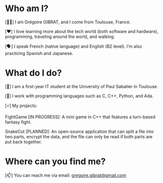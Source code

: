 
# Who am I?

[👋🏻] I am Grégoire GIBRAT, and I come from Toulouse, France.

[❤️] I love learning more about the tech world (both software and hardware), programming, traveling around the world, and walking.

[🗣️] I speak French (native language) and English (B2 level). I’m also practicing Spanish and Japanese.

# What do I do?

[🔭] I am a first-year IT student at the University of Paul Sabatier in Toulouse.

[🌱] I work with programming languages such as C, C++, Python, and Ada.

[⚡] My projects:

FightGame [IN PROGRESS]: A mini game in C++ that features a turn-based fantasy fight.

SnakeCut [PLANNED]: An open-source application that can split a file into two parts, encrypt the data, and the file can only be read if both parts are put back together.

# Where can you find me?

[📫] You can reach me via email: gregoire.gibrat@gmail.com
